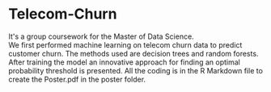 # Telecom-Churn
It's a group coursework for the Master of Data Science.  
We first performed machine learning on telecom churn data to predict customer churn.
The methods used are decision trees and random forests.
After training the model an innovative approach for finding an optimal probability threshold is presented.
All the coding is in the R Markdown file to create the Poster.pdf in the poster folder.
